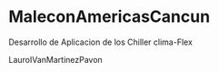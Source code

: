 MaleconAmericasCancun
=====================

Desarrollo de Aplicacion de los Chiller clima-Flex


LauroIVanMartinezPavon
